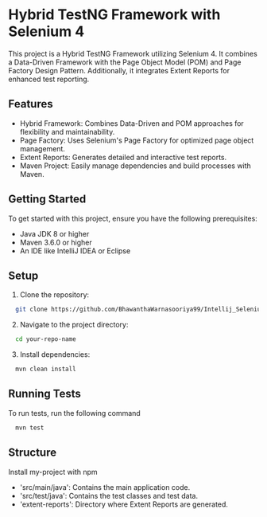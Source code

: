 
# Hybrid TestNG Framework with Selenium 4

This project is a Hybrid TestNG Framework utilizing Selenium 4. It combines a Data-Driven Framework with the Page Object Model (POM) and Page Factory Design Pattern. Additionally, it integrates Extent Reports for enhanced test reporting.


## Features

- Hybrid Framework: Combines Data-Driven and POM approaches for flexibility and maintainability.
- Page Factory: Uses Selenium's Page Factory for optimized page object management.
- Extent Reports: Generates detailed and interactive test reports.
- Maven Project: Easily manage dependencies and build processes with Maven.

## Getting Started

To get started with this project, ensure you have the following prerequisites:

- Java JDK 8 or higher
- Maven 3.6.0 or higher
- An IDE like IntelliJ IDEA or Eclipse


## Setup

1. Clone the repository:

```bash
  git clone https://github.com/BhawanthaWarnasooriya99/Intellij_Selenium4HybridTestNGFramework.git
```

2. Navigate to the project directory:

```bash
  cd your-repo-name
```

3. Install dependencies:

```bash
  mvn clean install
```


## Running Tests

To run tests, run the following command

```bash
  mvn test
```


## Structure

Install my-project with npm

- 'src/main/java': Contains the main application code.
- 'src/test/java': Contains the test classes and test data.
- 'extent-reports': Directory where Extent Reports are generated.


    

